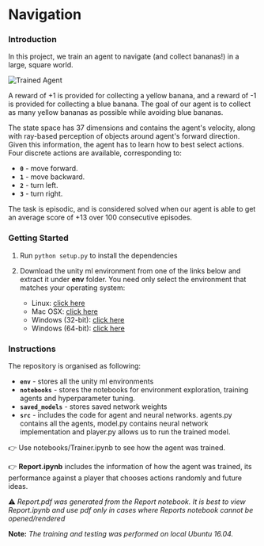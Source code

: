 [//]: # (Image References)

[image1]: https://user-images.githubusercontent.com/10624937/42135619-d90f2f28-7d12-11e8-8823-82b970a54d7e.gif "Trained Agent"

# Navigation

### Introduction

In this project, we train an agent to navigate (and collect bananas!) in a large, square world.  

![Trained Agent][image1]

A reward of +1 is provided for collecting a yellow banana, and a reward of -1 is provided for collecting a blue banana.  The goal of our agent is to collect as many yellow bananas as possible while avoiding blue bananas.  

The state space has 37 dimensions and contains the agent's velocity, along with ray-based perception of objects around agent's forward direction.  Given this information, the agent has to learn how to best select actions.  Four discrete actions are available, corresponding to:
- **`0`** - move forward.
- **`1`** - move backward.
- **`2`** - turn left.
- **`3`** - turn right.

The task is episodic, and is considered solved when our agent is able to get an average score of +13 over 100 consecutive episodes.

### Getting Started

1. Run `python setup.py` to install the dependencies

2. Download the unity ml environment from one of the links below and extract it under **env** folder.  You need only select the environment that matches your operating system:
    - Linux: [click here](https://s3-us-west-1.amazonaws.com/udacity-drlnd/P1/Banana/Banana_Linux.zip)
    - Mac OSX: [click here](https://s3-us-west-1.amazonaws.com/udacity-drlnd/P1/Banana/Banana.app.zip)
    - Windows (32-bit): [click here](https://s3-us-west-1.amazonaws.com/udacity-drlnd/P1/Banana/Banana_Windows_x86.zip)
    - Windows (64-bit): [click here](https://s3-us-west-1.amazonaws.com/udacity-drlnd/P1/Banana/Banana_Windows_x86_64.zip)
    

### Instructions

The repository is organised as following:
- **`env`** - stores all the unity ml environments
- **`notebooks`** - stores the notebooks for environment exploration, training agents and hyperparameter tuning.
- **`saved_models`** - stores saved network weights
- **`src`** - includes the code for agent and neural networks. agents.py contains all the agents, model.py contains neural network implementation and player.py allows us to run the trained model.

:point_right: Use notebooks/Trainer.ipynb to see how the agent was trained.

:point_right: **Report.ipynb** includes the information of how the agent was trained, its performance against a player that chooses actions randomly and future ideas. 

:warning: *Report.pdf was generated from the Report notebook. It is best to view Report.ipynb and use pdf only in cases where Reports notebook cannot be opened/rendered*

**Note:** *The training and testing was performed on local Ubuntu 16.04.*
